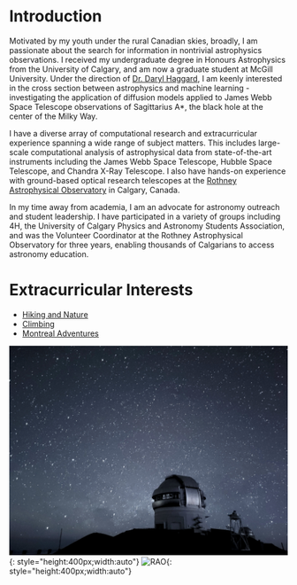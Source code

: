 # Introduction
Motivated by my youth under the rural Canadian skies, broadly, I am passionate about the search for information in nontrivial astrophysics observations. I received my undergraduate degree in Honours Astrophysics from the University of Calgary, and am now a graduate student at McGill University. Under the direction of [Dr. Daryl Haggard](https://www.dhaggard.physics.mcgill.ca), I am keenly interested in the cross section between astrophysics and machine learning - investigating the application of diffusion models applied to James Webb Space Telescope observations of Sagittarius A*, the black hole at the center of the Milky Way.

I have a diverse array of computational research and extracurricular experience spanning a wide range of subject matters. This includes large-scale computational analysis of astrophysical data from state-of-the-art instruments including the James Webb Space Telescope, Hubble Space Telescope, and Chandra X-Ray Telescope. I also have hands-on experience with ground-based optical research telescopes at the [Rothney Astrophysical Observatory](https://science.ucalgary.ca/rothney-observatory) in Calgary, Canada.

In my time away from academia, I am an advocate for astronomy outreach and student leadership. I have participated in a variety of groups including 4H, the University of Calgary Physics and Astronomy Students Association, and was the Volunteer Coordinator at the Rothney Astrophysical Observatory for three years, enabling thousands of Calgarians to access astronomy education.

# Extracurricular Interests

- [Hiking and Nature](./hiking.md)
- [Climbing](./climbing.md)
- [Montreal Adventures](./adventures.md)


![Gemini](./media/gemini.jpg "Gemini Telescope"){: style="height:400px;width:auto"}
![RAO](./media/rao.jpg "Rothney Astrophysical Observatory"){: style="height:400px;width:auto"}
